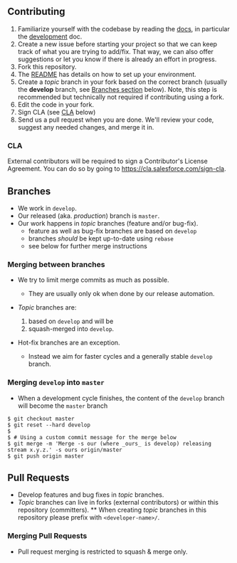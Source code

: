 ## Contributing
1. Familiarize yourself with the codebase by reading the [docs](docs), in
   particular the [development](docs/developing.md) doc.
1. Create a new issue before starting your project so that we can keep track of
   what you are trying to add/fix. That way, we can also offer suggestions or
   let you know if there is already an effort in progress.
1. Fork this repository.
1. The [README](README.md) has details on how to set up your environment.
1. Create a _topic_ branch in your fork based on the correct branch (usually the **develop** branch, see [Branches section](#branches) below). Note, this step is recommended but technically not required if contributing using a fork.
1. Edit the code in your fork.
1. Sign CLA (see [CLA](#cla) below)
1. Send us a pull request when you are done. We'll review your code, suggest any
   needed changes, and merge it in.

### CLA
External contributors will be required to sign a Contributor's License
Agreement. You can do so by going to https://cla.salesforce.com/sign-cla.

## Branches
* We work in `develop`.
* Our released (aka. _production_) branch is `master`.
* Our work happens in _topic_ branches (feature and/or bug-fix).
  - feature as well as bug-fix branches are based on `develop`
  - branches _should_ be kept up-to-date using `rebase`
  - see below for further merge instructions

### Merging between branches
* We try to limit merge commits as much as possible.
  - They are usually only ok when done by our release automation.

* _Topic_ branches are:
  1. based on `develop` and will be
  1. squash-merged into `develop`.

* Hot-fix branches are an exception.
  - Instead we aim for faster cycles and a generally stable `develop` branch.

### Merging `develop` into `master`
* When a development cycle finishes, the content of the `develop` branch will become the `master` branch
```
$ git checkout master
$ git reset --hard develop
$
$ # Using a custom commit message for the merge below
$ git merge -m 'Merge -s our (where _ours_ is develop) releasing stream x.y.z.' -s ours origin/master
$ git push origin master
```

## Pull Requests
* Develop features and bug fixes in _topic_ branches.
* _Topic_ branches can live in forks (external contributors) or within this repository (committers).
  ** When creating _topic_ branches in this repository please prefix with `<developer-name>/`.

### Merging Pull Requests
* Pull request merging is restricted to squash & merge only.
